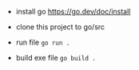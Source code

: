 - install go https://go.dev/doc/install  

- clone this project to go/src

- run file `go run .`
- build exe file `go build .`
